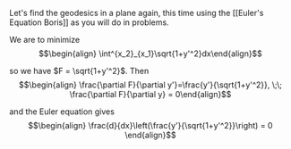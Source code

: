 Let's find the geodesics in a plane again, this time using the [[Euler's Equation Boris]] as you will do in problems. 

We are to minimize
$$\begin{align} \int^{x_2}_{x_1}\sqrt{1+y'^2}dx\end{align}$$

so we have $F = \sqrt{1+y'^2}$. Then $$\begin{align} \frac{\partial F}{\partial y'}=\frac{y'}{\sqrt{1+y'^2}}, \;\; \frac{\partial F}{\partial y} = 0\end{align}$$

and the Euler equation gives $$\begin{align} \frac{d}{dx}\left(\frac{y'}{\sqrt{1+y'^2}}\right) = 0 \end{align}$$